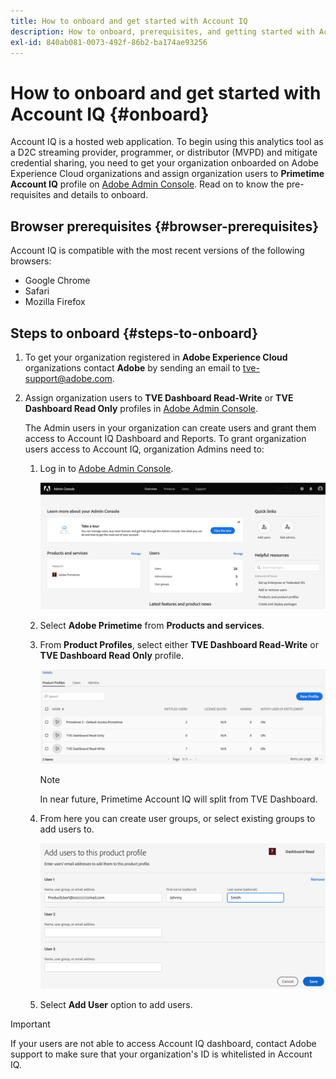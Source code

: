 ```yaml
---
title: How to onboard and get started with Account IQ
description: How to onboard, prerequisites, and getting started with Account IQ.
exl-id: 840ab081-0073-492f-86b2-ba174ae93256
---
```

# How to onboard and get started with Account IQ {#onboard}

Account IQ is a hosted web application. To begin using this analytics tool as a D2C streaming provider, programmer, or distributor (MVPD) and mitigate credential sharing, you need to get your organization onboarded on Adobe Experience Cloud organizations and assign organization users to **Primetime Account IQ** profile on [Adobe Admin Console](https://adminconsole.adobe.com/). Read on to know the pre-requisites and details to onboard.

## Browser prerequisites {#browser-prerequisites}

Account IQ is compatible with the most recent versions of the following browsers:

* Google Chrome
* Safari
* Mozilla Firefox

## Steps to onboard {#steps-to-onboard}

1. To get your organization registered in **Adobe Experience Cloud** organizations contact **Adobe** by sending an email to tve-support@adobe.com.

1. Assign organization users to **TVE Dashboard Read-Write** or **TVE Dashboard Read Only** profiles in [Adobe Admin Console](https://adminconsole.adobe.com/).

   The Admin users in your organization can create users and grant them access to Account IQ Dashboard and Reports. To grant organization users access to Account IQ, organization Admins need to:

    1. Log in to [Adobe Admin Console](https://adminconsole.adobe.com/).


        ![](assets/admin-console.png)

    1. Select **Adobe Primetime** from **Products and services**.

    1. From **Product Profiles**, select either **TVE Dashboard Read-Write** or **TVE Dashboard Read Only** profile.

       ![](assets/product-profiles.png)

       >[!NOTE]
       >
       >In near future, Primetime Account IQ will split from TVE Dashboard.

    1. From here you can create user groups, or select existing groups to add users to.

       ![](assets/add-users-2profile.png)

    1. Select **Add User** option to add users.

>[!IMPORTANT]
>
>If your users are not able to access Account IQ dashboard, contact Adobe support to make sure that your organization's ID is whitelisted in Account IQ.
